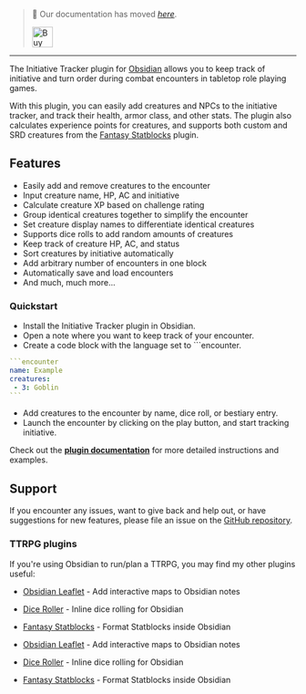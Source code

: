 > 🥇  Our documentation has moved *[here](https://plugins.javalent.com/initiative-tracker)*.
>
> <a href='https://www.buymeacoffee.com/valentine195' target='_blank'><img height='36' style='border:0px;height:36px;' src='https://storage.ko-fi.com/cdn/kofi3.png?v=3' border='0' alt='Buy Me a Coffee at ko-fi.com' /></a>
---

The Initiative Tracker plugin for [Obsidian](https://obsidian.md) allows you to keep track of initiative and turn order during combat encounters in tabletop role playing games.

With this plugin, you can easily add creatures and NPCs to the initiative tracker, and track their health, armor class, and other stats. The plugin also calculates experience points for creatures, and supports both custom and SRD creatures from the [Fantasy Statblocks](https://github.com/javalent/fantasy-statblocks) plugin.

## Features
- Easily add and remove creatures to the encounter
- Input creature name, HP, AC and initiative
- Calculate creature XP based on challenge rating
- Group identical creatures together to simplify the encounter
- Set creature display names to differentiate identical creatures
- Supports dice rolls to add random amounts of creatures
- Keep track of creature HP, AC, and status
- Sort creatures by initiative automatically
- Add arbitrary number of encounters in one block
- Automatically save and load encounters
- And much, much more...

### Quickstart

- Install the Initiative Tracker plugin in Obsidian.
- Open a note where you want to keep track of your encounter.
- Create a code block with the language set to \`\`\`encounter.

````yaml
```encounter
name: Example
creatures:
 - 3: Goblin
```
````

- Add creatures to the encounter by name, dice roll, or bestiary entry.
- Launch the encounter by clicking on the play button, and start tracking initiative.

Check out the **[plugin documentation](https://plugins.javalent.com/initiative-tracker)** for more detailed instructions and examples.

## Support

If you encounter any issues, want to give back and help out, or have suggestions for new features, please file an issue on the [GitHub repository](https://github.com/valentine195/obsidian-initiative-tracker/issues).

### TTRPG plugins

If you're using Obsidian to run/plan a TTRPG, you may find my other plugins useful:

-   [Obsidian Leaflet](https://github.com/valentine195/obsidian-leaflet-plugin) - Add interactive maps to Obsidian notes
-   [Dice Roller](https://github.com/valentine195/obsidian-dice-roller) - Inline dice rolling for Obsidian
-   [Fantasy Statblocks](https://github.com/valentine195/obsidian-5e-statblocks) - Format Statblocks inside Obsidian

-   [Obsidian Leaflet](https://github.com/valentine195/obsidian-leaflet-plugin) - Add interactive maps to Obsidian notes
-   [Dice Roller](https://github.com/valentine195/obsidian-dice-roller) - Inline dice rolling for Obsidian
-   [Fantasy Statblocks](https://github.com/valentine195/obsidian-5e-statblocks) - Format Statblocks inside Obsidian
